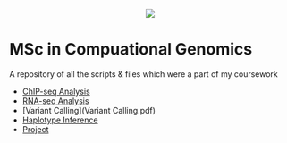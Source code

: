 <p align="center">
  <img src="http://www.nuigalway.ie/cdn/images/logo.png">
</p>

# MSc in Compuational Genomics
A repository of all the scripts &amp; files which were a part of my coursework

+ [ChIP-seq Analysis](ChIP-seq_Assignment.html)
+ [RNA-seq Analysis](RNA-seq-Ass2-FINAL.pdf)
+ [Variant Calling](Variant Calling.pdf)
+ [Haplotype Inference](MA461-Ass4-HaplotypeInference.pdf)
+ [Project](https://github.com/vizkidd/stop_codon_plants)


